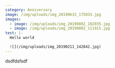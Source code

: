 ```yaml
---
category: Anniversary
image: /img/uploads/img_20190615_175033.jpg
images:
  - image: /img/uploads/img_20190802_102035.jpg
  - image: /img/uploads/img_20190802_111915.jpg
test: |-
  Hello world

  ![](/img/uploads/img_20190211_142842.jpg)
---
```

dsdfdsfsdf